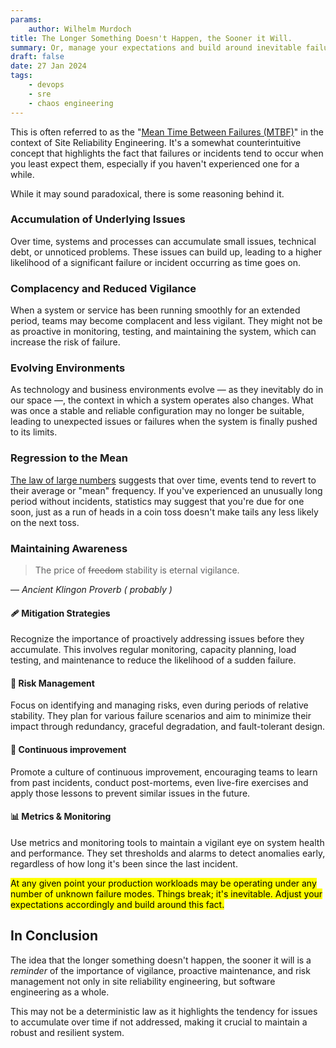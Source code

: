 ```yaml
---
params:
    author: Wilhelm Murdoch
title: The Longer Something Doesn't Happen, the Sooner it Will. 
summary: Or, manage your expectations and build around inevitable failure. 
draft: false
date: 27 Jan 2024
tags:
    - devops
    - sre
    - chaos engineering
---
```

This is often referred to as the "[Mean Time Between Failures (MTBF)](https://en.wikipedia.org/wiki/Mean_time_between_failures)" in the context of Site Reliability Engineering. It's a somewhat counterintuitive concept that highlights the fact that failures or incidents tend to occur when you least expect them, especially if you haven't experienced one for a while.

While it may sound paradoxical, there is some reasoning behind it.

### Accumulation of Underlying Issues

Over time, systems and processes can accumulate small issues, technical debt, or unnoticed problems. These issues can build up, leading to a higher likelihood of a significant failure or incident occurring as time goes on.

### Complacency and Reduced Vigilance

When a system or service has been running smoothly for an extended period, teams may become complacent and less vigilant. They might not be as proactive in monitoring, testing, and maintaining the system, which can increase the risk of failure.

### Evolving Environments

As technology and business environments evolve — as they inevitably do in our space —, the context in which a system operates also changes. What was once a stable and reliable configuration may no longer be suitable, leading to unexpected issues or failures when the system is finally pushed to its limits.

### Regression to the Mean

[The law of large numbers](https://en.wikipedia.org/wiki/Law_of_large_numbers) suggests that over time, events tend to revert to their average or "mean" frequency. If you've experienced an unusually long period without incidents, statistics may suggest that you're due for one soon, just as a run of heads in a coin toss doesn't make tails any less likely on the next toss.

### Maintaining Awareness

> The price of <s>freedom</s> stability is eternal vigilance.

— *Ancient Klingon Proverb ( probably )*

#### 🩹 Mitigation Strategies

Recognize the importance of proactively addressing issues before they accumulate. This involves regular monitoring, capacity planning, load testing, and maintenance to reduce the likelihood of a sudden failure.

#### 🚨 Risk Management

Focus on identifying and managing risks, even during periods of relative stability. They plan for various failure scenarios and aim to minimize their impact through redundancy, graceful degradation, and fault-tolerant design.

#### 🔁 Continuous improvement

Promote a culture of continuous improvement, encouraging teams to learn from past incidents, conduct post-mortems, even live-fire exercises and apply those lessons to prevent similar issues in the future.

#### 📊 Metrics & Monitoring

Use metrics and monitoring tools to maintain a vigilant eye on system health and performance. They set thresholds and alarms to detect anomalies early, regardless of how long it's been since the last incident.

<mark>At any given point your production workloads may be operating under any number of unknown failure modes. Things break; it's inevitable. Adjust your expectations accordingly and build around this fact.</mark>

## In Conclusion

The idea that the longer something doesn't happen, the sooner it will is a *reminder* of the importance of vigilance, proactive maintenance, and risk management not only in site reliability engineering, but software engineering as a whole.

This may not be a deterministic law as it highlights the tendency for issues to accumulate over time if not addressed, making it crucial to maintain a robust and resilient system.
